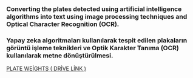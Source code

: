### Converting the plates detected using artificial intelligence algorithms into text using image processing techniques and Optical Character Recognition (OCR).
### Yapay zeka algoritmaları kullanılarak tespit edilen plakaların görüntü işleme teknikleri ve Optik Karakter Tanıma (OCR) kullanılarak metne dönüştürülmesi.
[PLATE WEİGHTS ( DRİVE LİNK ) ](https://drive.google.com/file/d/10Xq44rII8Xt0YlhQKQDn5jL6cbGyjGc3/view?usp=sharing "Google Drive")
